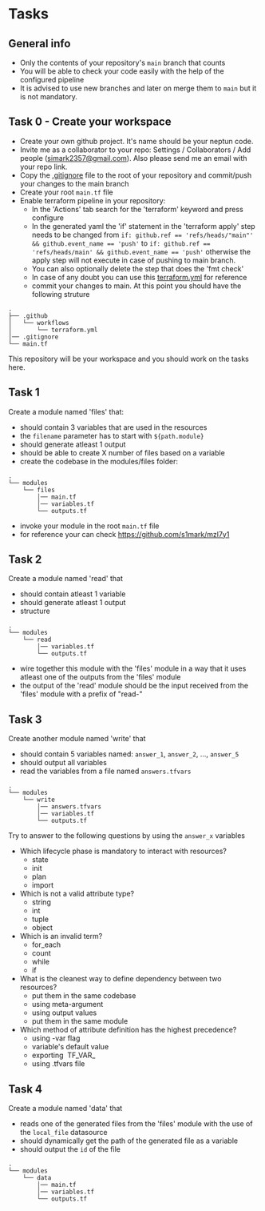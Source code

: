 # Tasks
## General info
- Only the contents of your repository's `main` branch that counts
- You will be able to check your code easily with the help of the configured pipeline
- It is advised to use new branches and later on merge them to `main` but it is not mandatory.
## Task 0 - Create your workspace
- Create your own github project. It's name should be your neptun code.
- Invite me as a collaborator to your repo: Settings / Collaborators / Add people (simark2357@gmail.com). Also please send me an email with your repo link.
- Copy the [.gitignore](https://github.com/s1mark/mzl7y1/blob/31674b2071135266cc112cff2f66fa4915e8d871/.gitignore) file to the root of your repository and commit/push your changes to the main branch
- Create your root `main.tf` file
- Enable terraform pipeline in your repository:
  - In the 'Actions' tab search for the 'terraform' keyword and press configure
  - In the generated yaml the 'if' statement in the 'terraform apply' step needs to be changed from `if: github.ref == 'refs/heads/"main"' && github.event_name == 'push'` to `if: github.ref == 'refs/heads/main' && github.event_name == 'push'` otherwise the apply step will not execute in case of pushing to main branch.
  - You can also optionally delete the step that does the 'fmt check'
  - In case of any doubt you can use this [terraform.yml](https://github.com/s1mark/mzl7y1/blob/31674b2071135266cc112cff2f66fa4915e8d871/.github/workflows/terraform.yml) for reference
  - commit your changes to main. At this point you should have the following struture
```
.
├── .github
│   └── workflows
│       └── terraform.yml
│── .gitignore
└── main.tf
```
This repository will be your workspace and you should work on the tasks here.
## Task 1
Create a module named 'files' that:
- should contain 3 variables that are used in the resources
- the `filename` parameter has to start with `${path.module}`
- should generate atleast 1 output
- should be able to create X number of files based on a variable
- create the codebase in the modules/files folder:
```
.
└── modules
    └── files
        │── main.tf
        │── variables.tf
        └── outputs.tf
```
- invoke your module in the root `main.tf` file
- for reference your can check https://github.com/s1mark/mzl7y1
## Task 2
Create a module named 'read' that
- should contain atleast 1 variable
- should generate atleast 1 output
- structure
```
.
└── modules
    └── read
        │── variables.tf
        └── outputs.tf
```
- wire together this module with the 'files' module in a way that it uses atleast one of the outputs from the 'files' module
- the output of the 'read' module should be the input received from the 'files' module with a prefix of "read-"
## Task 3
Create another module named 'write' that
- should contain 5 variables named: `answer_1`, `answer_2`, ..., `answer_5` 
- should output all variables
- read the variables from a file named `answers.tfvars`
```
.
└── modules
    └── write
        │── answers.tfvars
        │── variables.tf
        └── outputs.tf
```
Try to answer to the following questions by using the `answer_x` variables
- Which lifecycle phase is mandatory to interact with resources?
  - state
  - init
  - plan
  - import
- Which is not a valid attribute type?
  - string
  - int
  - tuple
  - object
- Which is an invalid term?
  - for_each
  - count
  - while
  - if
- What is the cleanest way to define dependency between two resources?
  - put them in the same codebase
  - using meta-argument
  - using output values
  - put them in the same module
- Which method of attribute definition has the highest precedence?
  - using -var flag
  - variable's default value
  - exporting  TF_VAR_
  - using .tfvars file 
## Task 4
Create a module named 'data' that
- reads one of the generated files from the 'files' module with the use of the `local_file` datasource
- should dynamically get the path of the generated file as a variable
- should output the `id` of the file
```
.
└── modules
    └── data
        │── main.tf
        │── variables.tf
        └── outputs.tf
```
